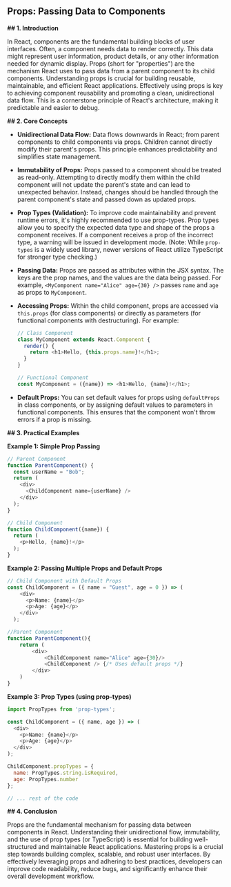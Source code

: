 ## Props: Passing Data to Components

**## 1. Introduction**

In React, components are the fundamental building blocks of user interfaces.  Often, a component needs data to render correctly.  This data might represent user information, product details, or any other information needed for dynamic display.  Props (short for "properties") are the mechanism React uses to pass data from a parent component to its child components.  Understanding props is crucial for building reusable, maintainable, and efficient React applications.  Effectively using props is key to achieving component reusability and promoting a clean, unidirectional data flow.  This is a cornerstone principle of React's architecture, making it predictable and easier to debug.


**## 2. Core Concepts**

* **Unidirectional Data Flow:** Data flows downwards in React; from parent components to child components via props.  Children cannot directly modify their parent's props.  This principle enhances predictability and simplifies state management.

* **Immutability of Props:** Props passed to a component should be treated as read-only.  Attempting to directly modify them within the child component will not update the parent's state and can lead to unexpected behavior.  Instead, changes should be handled through the parent component's state and passed down as updated props.

* **Prop Types (Validation):**  To improve code maintainability and prevent runtime errors, it's highly recommended to use prop-types.  Prop types allow you to specify the expected data type and shape of the props a component receives.  If a component receives a prop of the incorrect type, a warning will be issued in development mode.  (Note:  While `prop-types` is a widely used library, newer versions of React utilize TypeScript for stronger type checking.)

* **Passing Data:** Props are passed as attributes within the JSX syntax.  The keys are the prop names, and the values are the data being passed.  For example, `<MyComponent name="Alice" age={30} />` passes `name` and `age` as props to `MyComponent`.

* **Accessing Props:**  Within the child component, props are accessed via `this.props` (for class components) or directly as parameters (for functional components with destructuring).  For example:

    ```javascript
    // Class Component
    class MyComponent extends React.Component {
      render() {
        return <h1>Hello, {this.props.name}!</h1>;
      }
    }

    // Functional Component
    const MyComponent = ({name}) => <h1>Hello, {name}!</h1>;
    ```

* **Default Props:**  You can set default values for props using `defaultProps` in class components, or by assigning default values to parameters in functional components.  This ensures that the component won't throw errors if a prop is missing.


**## 3. Practical Examples**

**Example 1: Simple Prop Passing**

```javascript
// Parent Component
function ParentComponent() {
  const userName = "Bob";
  return (
    <div>
      <ChildComponent name={userName} />
    </div>
  );
}

// Child Component
function ChildComponent({name}) {
  return (
    <p>Hello, {name}!</p>
  );
}
```

**Example 2: Passing Multiple Props and Default Props**

```javascript
// Child Component with Default Props
const ChildComponent = ({ name = "Guest", age = 0 }) => (
    <div>
      <p>Name: {name}</p>
      <p>Age: {age}</p>
    </div>
  );

//Parent Component
function ParentComponent(){
    return (
        <div>
            <ChildComponent name="Alice" age={30}/>
            <ChildComponent /> {/* Uses default props */}
        </div>
    )
}
```

**Example 3:  Prop Types (using prop-types)**

```javascript
import PropTypes from 'prop-types';

const ChildComponent = ({ name, age }) => (
  <div>
    <p>Name: {name}</p>
    <p>Age: {age}</p>
  </div>
);

ChildComponent.propTypes = {
  name: PropTypes.string.isRequired,
  age: PropTypes.number
};

// ... rest of the code
```


**## 4. Conclusion**

Props are the fundamental mechanism for passing data between components in React.  Understanding their unidirectional flow, immutability, and the use of prop types (or TypeScript) is essential for building well-structured and maintainable React applications. Mastering props is a crucial step towards building complex, scalable, and robust user interfaces.  By effectively leveraging props and adhering to best practices, developers can improve code readability, reduce bugs, and significantly enhance their overall development workflow.